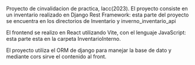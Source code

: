 Proyecto de cinvalidacion de practica, Iacc(2023).
El proyecto consiste en un inventario realizado en Django Rest Framework:
esta parte del proyecto se encuentra en los directorios de Inventario y inverno_inventario_api

El frontend se realizo en React utilizando Vite, con el lenguaje JavaScript:
esta parte esta en la carpeta InventarioInterno.

El proyecto utiliza el ORM de django para manejar la base de dato y mediante cors sirve el contenido al front.
